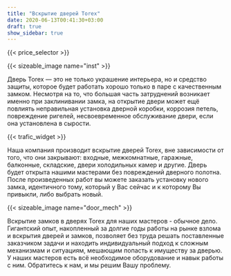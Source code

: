 ```yaml
---
title: "Вскрытие дверей Torex"
date: 2020-06-13T00:41:30+03:00
draft: true
show_sidebar: true
---
```


{{< price_selector >}}

{{< sizeable_image name="inst" >}}

Дверь Torex — это не только украшение интерьера, но и средство защиты, которое будет работать хорошо только в паре с качественным замком. 
Несмотря на то, что большая часть затруднений возникает именно при заклинивании замка, на открытие двери может ещё повлиять неправильная установка дверной коробки, 
коррозия петель, повреждение ригелей, несвоевременное обслуживание двери, если она установлена в сырости.

{{< trafic_widget >}}

Наша компания производит вскрытие дверей Torex, вне зависимости от того, что они закрывают: входные, межкомнатные, гаражные, балконные, 
складские, двери холодильных камер и другие. Дверь будет открыта нашими мастерами без повреждений дверного полотна. После произведенных работ 
вы можете заказать установку нового замка, идентичного тому, который у Вас сейчас и к которому Вы привыкли, либо выбрать новый.

{{< sizeable_image name="door_mech" >}}

Вскрытие замков в дверях Torex для наших мастеров - обычное дело. Гигантский опыт, накопленный за долгие годы работы на 
рынке взлома и вскрытия дверей и замков, позволяет без труда решать поставленные заказчиком задачи и находить индивидуальный подход 
к сложным механизмам и ситуациям, мешающим попасть к имуществу за дверью. У наших мастеров есть всё необходимое оборудование и 
навык работы с ним. Обратитесь к нам, и мы решим Вашу проблему.